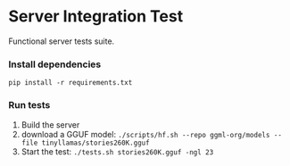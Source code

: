 # Server Integration Test

Functional server tests suite.

### Install dependencies
`pip install -r requirements.txt`

### Run tests
1. Build the server
2. download a GGUF model: `./scripts/hf.sh --repo ggml-org/models --file tinyllamas/stories260K.gguf`
3. Start the test: `./tests.sh stories260K.gguf -ngl 23`
